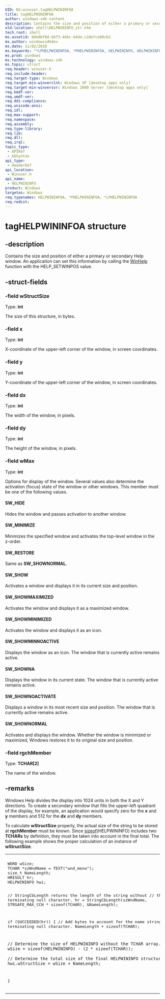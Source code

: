 ```yaml
---
UID: NS:winuser.tagHELPWININFOA
title: tagHELPWININFOA
author: windows-sdk-content
description: Contains the size and position of either a primary or secondary Help window. An application can set this information by calling the WinHelp function with the HELP_SETWINPOS value.
old-location: shell\HELPWININFO_str.htm
tech.root: shell
ms.assetid: 0de0bf84-66f3-44bc-b4de-c2de7ca90cb2
ms.author: windowssdkdev
ms.date: 11/02/2018
ms.keywords: "*LPHELPWININFOA, *PHELPWININFOA, HELPWININFO, HELPWININFO structure [Windows Shell], HELPWININFOA, LPHELPWININFO, LPHELPWININFO structure pointer [Windows Shell], PHELPWININFO, PHELPWININFO structure pointer [Windows Shell], SW_HIDE, SW_MINIMIZE, SW_RESTORE, SW_SHOW, SW_SHOWMAXIMIZED, SW_SHOWMINIMIZED, SW_SHOWMINNOACTIVE, SW_SHOWNA, SW_SHOWNOACTIVATE, SW_SHOWNORMAL, _win32_HELPWININFO_str, shell.HELPWININFO_str, tagHELPWININFOA, tagHELPWININFOW, winuser/HELPWININFO, winuser/LPHELPWININFO, winuser/PHELPWININFO"
ms.prod: windows
ms.technology: windows-sdk
ms.topic: struct
req.header: winuser.h
req.include-header: 
req.target-type: Windows
req.target-min-winverclnt: Windows XP [desktop apps only]
req.target-min-winversvr: Windows 2000 Server [desktop apps only]
req.kmdf-ver: 
req.umdf-ver: 
req.ddi-compliance: 
req.unicode-ansi: 
req.idl: 
req.max-support: 
req.namespace: 
req.assembly: 
req.type-library: 
req.lib: 
req.dll: 
req.irql: 
topic_type:
 - APIRef
 - kbSyntax
api_type:
 - HeaderDef
api_location:
 - Winuser.h
api_name:
 - HELPWININFO
product: Windows
targetos: Windows
req.typenames: HELPWININFOA, *PHELPWININFOA, *LPHELPWININFOA
req.redist: 
---
```


# tagHELPWININFOA structure


## -description


Contains the size and position of either a primary or secondary Help window. An application can set this information by calling the <a href="https://msdn.microsoft.com/fce80bac-2a44-46e7-a87a-ef93f4599807">WinHelp</a> function with the HELP_SETWINPOS value.


## -struct-fields




### -field wStructSize

Type: <b>int</b>

The size of this structure, in bytes.


### -field x

Type: <b>int</b>

X-coordinate of the upper-left corner of the window, in screen coordinates.


### -field y

Type: <b>int</b>

Y-coordinate of the upper-left corner of the window, in screen coordinates.


### -field dx

Type: <b>int</b>

The width of the window, in pixels.


### -field dy

Type: <b>int</b>

The height of the window, in pixels.


### -field wMax

Type: <b>int</b>

Options for display of the window. Several values also determine the activation (focus) state of the window or other windows. This member must be one of the following values.



#### SW_HIDE

Hides the window and passes activation to another window.



#### SW_MINIMIZE

Minimizes the specified window and activates the top-level window in the z-order.



#### SW_RESTORE

Same as <b>SW_SHOWNORMAL</b>.



#### SW_SHOW

Activates a window and displays it in its current size and position.



#### SW_SHOWMAXIMIZED

Activates the window and displays it as a maximized window.



#### SW_SHOWMINIMIZED

Activates the window and displays it as an icon.



#### SW_SHOWMINNOACTIVE

Displays the window as an icon. The window that is currently active remains active.



#### SW_SHOWNA

Displays the window in its current state. The window that is currently active remains active.



#### SW_SHOWNOACTIVATE

Displays a window in its most recent size and position. The window that is currently active remains active.



#### SW_SHOWNORMAL

Activates and displays the window. Whether the window is minimized or maximized, Windows restores it to its original size and position.


### -field rgchMember

Type: <b>TCHAR[2]</b>

The name of the window.


## -remarks



Windows Help divides the display into 1024 units in both the X and Y directions. To create a secondary window that fills the upper-left quadrant of the display, for example, an application would specify zero for the <b>x</b> and <b>y</b> members and 512 for the <b>dx</b> and <b>dy</b> members.

To calculate <b>wStructSize</b> properly, the actual size of the string to be stored at <b>rgchMember</b> must be known. Since <a href="https://msdn.microsoft.com/library/0w557fh7(v=VS.85).aspx">sizeof</a>(HELPWININFO) includes two <b>TCHARs</b> by definition, they must be taken into account in the final total. The following example shows the proper calculation of an instance of  <b>wStructSize</b>.

                

<div class="code"><span codelanguage=""><table>
<tr>
<th></th>
</tr>
<tr>
<td>
<pre>WORD wSize;
TCHAR *szWndName = TEXT("wnd_menu"); 
size_t NameLength;  
HRESULT hr;
HELPWININFO hwi;

// StringCbLength returns the length of the string without 
// the terminating null character.
hr = StringCbLength(szWndName, STRSAFE_MAX_CCH * sizeof(TCHAR), &amp;NameLength);
    
if (SUCCEEDED(hr))
{
    // Add bytes to account for the name string's terminating null character.
    NameLength + sizeof(TCHAR);
    
    // Determine the size of HELPWININFO without the TCHAR array.
    wSize = sizeof(HELPWININFO) - (2 * sizeof(TCHAR));
    
    // Determine the total size of the final HELPWININFO structure.
    hwi.wStructSize = wSize + NameLength;
}</pre>
</td>
</tr>
</table></span></div>


